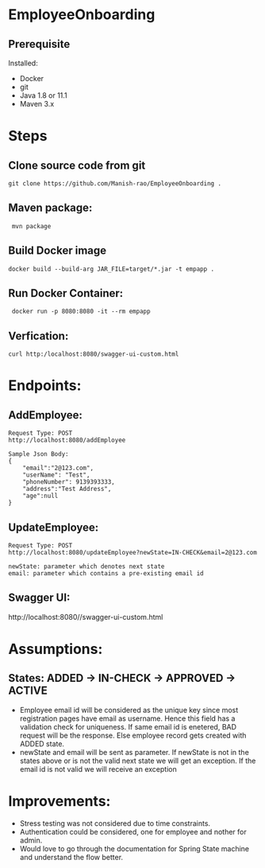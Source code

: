# EmployeeOnboarding

## Prerequisite
Installed:
* Docker
* git
* Java 1.8 or 11.1
* Maven 3.x

# Steps
## Clone source code from git
` git clone https://github.com/Manish-rao/EmployeeOnboarding . `

## Maven package:
` mvn package`

## Build Docker image
` docker build --build-arg JAR_FILE=target/*.jar -t empapp . `

## Run Docker Container:
`  docker run -p 8080:8080 -it --rm empapp  `

## Verfication:
` curl http:/localhost:8080/swagger-ui-custom.html `

# Endpoints:
## AddEmployee:
```
Request Type: POST
http://localhost:8080/addEmployee

Sample Json Body:
{
    "email":"2@123.com",
    "userName": "Test",
    "phoneNumber": 9139393333,
    "address":"Test Address",
    "age":null
}
```

## UpdateEmployee:
```
Request Type: POST
http://localhost:8080/updateEmployee?newState=IN-CHECK&email=2@123.com

newState: parameter which denotes next state 
email: parameter which contains a pre-existing email id
```

## Swagger UI:
http://localhost:8080//swagger-ui-custom.html

# Assumptions:

## States: ADDED -> IN-CHECK -> APPROVED -> ACTIVE

- Employee email id will be considered as the unique key since most registration pages have email as username. Hence this field has a validation check for uniqueness. If same email id is enetered, BAD request will be the response. Else employee record gets created with ADDED state.
- newState and email will be sent as parameter. If newState is not in the states above or is not the valid next state we will get an exception. If the email id is not valid we will receive an exception

# Improvements:

-  Stress testing was not considered due to time constraints. 
-  Authentication could be considered, one for employee and nother for admin.
-  Would love to go through the documentation for Spring State machine and understand the flow better. 

